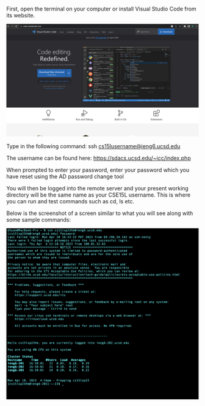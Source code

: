 First, open the terminal on your computer or install Visual Studio Code from its website.

![VS Code Website](vs.png)

Type in the following command:
ssh cs15lusername@ieng6.ucsd.edu 

The username can be found here: https://sdacs.ucsd.edu/~icc/index.php

When prompted to enter your password, enter your password which you have reset using the AD password change tool

You will then be logged into the remote server and your present working directory will be the same name as your CSE15L username. This is where you can run and test commands such as cd, ls etc.

Below is the screenshot of a screen similar to what you will see along with some sample commands:

![Terminal Screenshot](term.png)
